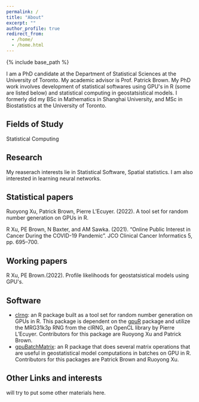 ```yaml
---
permalink: /
title: "About"
excerpt: ""
author_profile: true
redirect_from: 
  - /home/
  - /home.html
---
```


{% include base_path %}

I am a PhD candidate at the Department of Statistical Sciences at the University of Toronto. My academic advisor is Prof. Patrick Brown. My PhD work involves development of statistical softwares using GPU's in R (some are listed below) and statistical computing in geostatsistical models. I formerly did my BSc in Mathematics in Shanghai University, and MSc in Biostatistics at the University of Toronto. 

## Fields of Study
Statistical Computing


## Research
My reaserach interests lie in Statistical Software, Spatial statistics. I am also interested in learning neural networks.


## Statistical papers
Ruoyong Xu, Patrick Brown, Pierre L’Ecuyer. (2022). A tool set for random number generation on GPUs in R. 


R Xu, PE Brown, N Baxter, and AM Sawka. (2021).
“Online Public Interest in Cancer During the COVID-19 Pandemic”.
JCO Clinical Cancer Informatics 5, pp. 695–700.


## Working papers
R Xu, PE Brown.(2022). Profile likelihoods for geostatsistical models using GPU's.


## Software
* [clrng](https://github.com/ruoyongxu/clrng): an R package built as a tool set for random number generation on GPUs in R. This package is dependent on the [gpuR](https://github.com/cdeterman/gpuR) package and utilize the MRG31k3p RNG from the clRNG, an OpenCL library by Pierre L’Ecuyer. Contributors for this package are Ruoyong Xu and Patrick Brown.
* [gpuBatchMatrix](https://github.com/ruoyongxu/gpuBatchMatrix): an R package that does several matrix operations that are useful in geostatistical model computations in batches on GPU in R. Contributors for this packages are Patrick Brown and Ruoyong Xu.


## Other Links and interests 
will try to put some other materials here.






